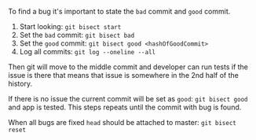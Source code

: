 To find a bug it's important to state the `bad` commit and `good` commit.

1. Start looking: `git bisect start`
2. Set the `bad` commit: `git bisect bad`
3. Set the `good` commit: `git bisect good <hashOfGoodCommit>`
4. Log all commits: `git log --oneline --all`

Then git will move to the middle commit and developer can run tests if the issue is there that means that issue is somewhere in the 2nd half of the history.  

If there is no issue the current commit will be set as `good`: `git bisect good` and app is tested. This steps repeats until the commit with bug is found. 

When all bugs are fixed `head` should be attached to master: `git bisect reset`




